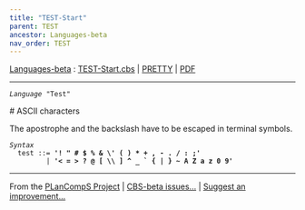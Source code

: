 ```yaml
---
title: "TEST-Start"
parent: TEST
ancestor: Languages-beta
nav_order: TEST
---
```


[Languages-beta] : [TEST-Start.cbs] \| [PRETTY] \| [PDF]


----
<div class="highlighter-rouge"><pre class="highlight"><code><i class="keyword">Language</i> <span id="Language_Test">"Test"</span></code></pre></div>
# ASCII characters


The apostrophe and the backslash have to be escaped in terminal symbols.


<div class="highlighter-rouge"><pre class="highlight"><code><i class="keyword">Syntax</i>
  <i class="keyword"></i><i class="var"></i><span class="syn-name"><span id="SyntaxName_test">test</span></span> ::= <b class="atom">'! " # $ % & \' ( ) * + , - . / : ;'</b>
         | <b class="atom">'< = > ? @ [ \\ ] ^ _ ` { | } ~ A Z a z 0 9'</b></code></pre></div>



[Funcons-beta]: /CBS-beta/docs/Funcons-beta
  "FUNCONS-BETA"
[Unstable-Funcons-beta]: /CBS-beta/docs/Unstable-Funcons-beta
  "UNSTABLE-FUNCONS-BETA"
[Languages-beta]: /CBS-beta/docs/Languages-beta
  "LANGUAGES-BETA"
[Unstable-Languages-beta]: /CBS-beta/docs/Unstable-Languages-beta
  "UNSTABLE-LANGUAGES-BETA"
[CBS-beta]: /CBS-beta
  "CBS-BETA"
[TEST-Start.cbs]: https://github.com/plancomps/CBS-beta/blob/math/Unstable-Languages-beta/Test/TEST-cbs/TEST/TEST-Start/TEST-Start.cbs
  "CBS SOURCE FILE ON GITHUB"
[PLAIN]: /CBS-beta/docs/Unstable-Languages-beta/Test/TEST-cbs/TEST/TEST-Start
  "CBS SOURCE WEB PAGE"
[PRETTY]: /CBS-beta/math/Unstable-Languages-beta/Test/TEST-cbs/TEST/TEST-Start
  "CBS-KATEX WEB PAGE"
[PDF]: https://github.com/plancomps/CBS-beta/blob/math/Unstable-Languages-beta/Test/TEST-cbs/TEST/TEST-Start/TEST-Start.pdf
  "CBS-LATEX PDF FILE"
[PLanCompS Project]: https://plancomps.github.io
  "PROGRAMMING LANGUAGE COMPONENTS AND SPECIFICATIONS PROJECT HOME PAGE"

____

From the [PLanCompS Project] | [CBS-beta issues...] | [Suggest an improvement...]

[CBS-beta issues...]: https://github.com/plancomps/CBS-beta/issues
   "CBS-BETA ISSUE REPORTS ON GITHUB"
 [Suggest an improvement...]: mailto:plancomps@gmail.com?Subject=CBS-beta%20-%20comment&Body=Re%3A%20CBS-beta%20specification%20at%20TEST/TEST-Start/TEST-Start.cbs%0A%0AComment/Query/Issue/Suggestion%3A%0A%0A%0ASignature%3A%0A
   "GENERATE AN EMAIL TEMPLATE"
